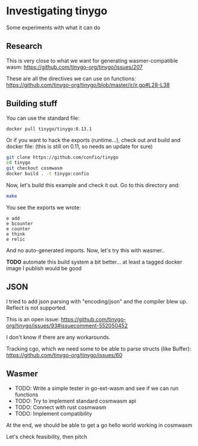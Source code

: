 # Investigating tinygo

Some experiments with what it can do

## Research

This is very close to what we want for generating wasmer-compatible wasm: https://github.com/tinygo-org/tinygo/issues/207

These are all the directives we can use on functions: https://github.com/tinygo-org/tinygo/blob/master/ir/ir.go#L28-L38

## Building stuff

You can use the standard file:

```
docker pull tinygo/tinygo:0.13.1
```

Or if you want to hack the exports (runtime...), check out and build and docker file:
(this is still on 0.11, so needs an update for sure)

```sh
git clone https://github.com/confio/tinygo
cd tinygo
git checkout cosmwasm
docker build . -t tinygo:confio
```

Now, let's build this example and check it out.
Go to this directory and:

```sh
make
```

You see the exports we wrote:

```
e add
e bcounter
e counter
e think
e relic
```

And no auto-generated imports. Now, let's try this with wasmer..

**TODO** automate this build system a bit better... at least a tagged docker image I publish would be good

## JSON

I tried to add json parsing with "encoding/json" and the compiler blew up.
Reflect is not supported.

This is an open issue: https://github.com/tinygo-org/tinygo/issues/93#issuecomment-552050452

I don't know if there are any workarounds.

Tracking cgo, which we need some to be able to parse structs (like Buffer): https://github.com/tinygo-org/tinygo/issues/60

## Wasmer

* TODO: Write a simple tester in go-ext-wasm and see if we can run functions
* TODO: Try to implement standard cosmwasm api
* TODO: Connect with rust cosmwasm
* TODO: Implement compatibility

At the end, we should be able to get a go hello world working in cosmwasm

Let's check feasibility, then pitch

